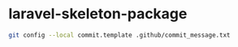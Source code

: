 # laravel-skeleton-package

```bash
git config --local commit.template .github/commit_message.txt
```
